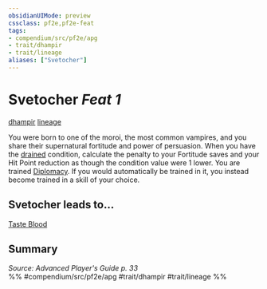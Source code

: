 ```yaml
---
obsidianUIMode: preview
cssclass: pf2e,pf2e-feat
tags:
- compendium/src/pf2e/apg
- trait/dhampir
- trait/lineage
aliases: ["Svetocher"]
---
```

# Svetocher  *Feat 1*  
[dhampir](/rules/traits/dhampir-b1.md)  [lineage](/rules/traits/lineage-apg.md)  


You were born to one of the moroi, the most common vampires, and you share their supernatural fortitude and power of persuasion. When you have the [drained](/rules/conditions.md#Drained) condition, calculate the penalty to your Fortitude saves and your Hit Point reduction as though the condition value were 1 lower. You are trained [Diplomacy](/compendium/skills.md#Diplomacy). If you would automatically be trained in it, you instead become trained in a skill of your choice.

## Svetocher leads to...

[Taste Blood](/compendium/feats/taste-blood-loag.md)

## Summary

*Source: Advanced Player's Guide p. 33*  
%% #compendium/src/pf2e/apg #trait/dhampir #trait/lineage %%